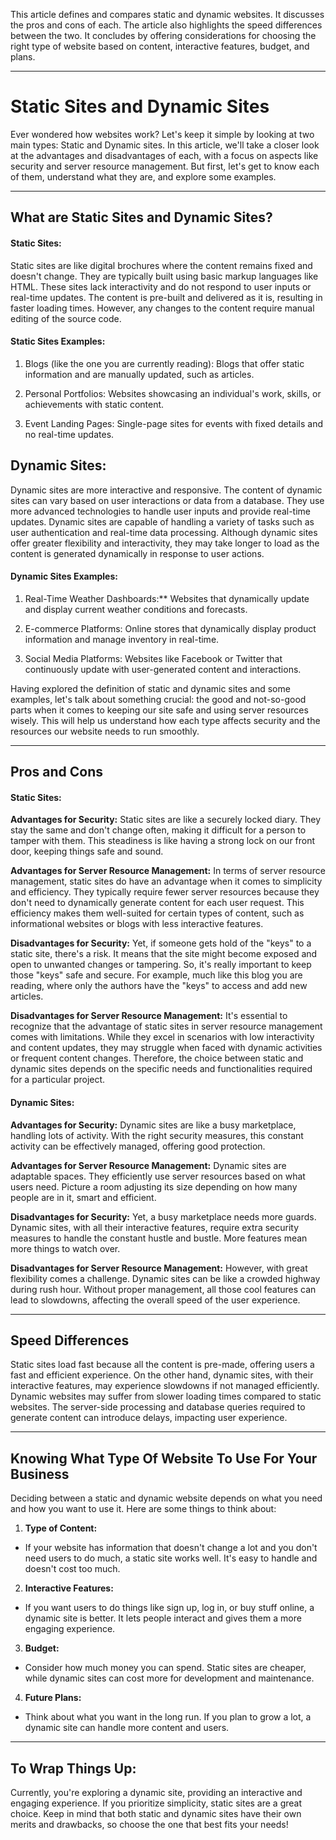 This article defines and compares static and dynamic websites. It discusses the pros and cons of each. The article also highlights the speed differences between the two. It concludes by offering considerations for choosing the right type of website based on content, interactive features, budget, and plans.

---
# Static Sites and Dynamic Sites

Ever wondered how websites work? Let's keep it simple by looking at two main types: Static and Dynamic sites. In this article, we'll take a closer look at the advantages and disadvantages of each, with a focus on aspects like security and server resource management. But first, let's get to know each of them, understand what they are, and explore some examples.

---
## What are Static Sites and Dynamic Sites?

#### Static Sites:

Static sites are like digital brochures where the content remains fixed and doesn't change. They are typically built using basic markup languages like HTML. These sites lack interactivity and do not respond to user inputs or real-time updates. The content is pre-built and delivered as it is, resulting in faster loading times. However, any changes to the content require manual editing of the source code.

#### Static Sites Examples:

1. Blogs (like the one you are currently reading): Blogs that offer static information and are manually updated, such as articles.

2. Personal Portfolios: Websites showcasing an individual's work, skills, or achievements with static content.

3. Event Landing Pages: Single-page sites for events with fixed details and no real-time updates.

  
## Dynamic Sites:

Dynamic sites are more interactive and responsive. The content of dynamic sites can vary based on user interactions or data from a database. They use more advanced technologies to handle user inputs and provide real-time updates. Dynamic sites are capable of handling a variety of tasks such as user authentication and real-time data processing. Although dynamic sites offer greater flexibility and interactivity, they may take longer to load as the content is generated dynamically in response to user actions.

#### Dynamic Sites Examples:

1. Real-Time Weather Dashboards:** Websites that dynamically update and display current weather conditions and forecasts.

2. E-commerce Platforms: Online stores that dynamically display product information and manage inventory in real-time.

3. Social Media Platforms: Websites like Facebook or Twitter that continuously update with user-generated content and interactions.

Having explored the definition of static and dynamic sites and some examples, let's talk about something crucial: the good and not-so-good parts when it comes to keeping our site safe and using server resources wisely. This will help us understand how each type affects security and the resources our website needs to run smoothly.

---
## Pros and Cons
#### Static Sites:

**Advantages for Security:** Static sites are like a securely locked diary. They stay the same and don't change often, making it difficult for a person to tamper with them. This steadiness is like having a strong lock on our front door, keeping things safe and sound.

**Advantages for Server Resource Management:** In terms of server resource management, static sites do have an advantage when it comes to simplicity and efficiency. They typically require fewer server resources because they don't need to dynamically generate content for each user request. This efficiency makes them well-suited for certain types of content, such as informational websites or blogs with less interactive features.

**Disadvantages for Security:** Yet, if someone gets hold of the "keys" to a static site, there's a risk. It means that the site might become exposed and open to unwanted changes or tampering. So, it's really important to keep those "keys" safe and secure. For example, much like this blog you are reading, where only the authors have the "keys" to access and add new articles.

**Disadvantages for Server Resource Management:** It's essential to recognize that the advantage of static sites in server resource management comes with limitations. While they excel in scenarios with low interactivity and content updates, they may struggle when faced with dynamic activities or frequent content changes. Therefore, the choice between static and dynamic sites depends on the specific needs and functionalities required for a particular project.

#### Dynamic Sites:

**Advantages for Security:** Dynamic sites are like a busy marketplace, handling lots of activity. With the right security measures, this constant activity can be effectively managed, offering good protection.

**Advantages for Server Resource Management:** Dynamic sites are adaptable spaces. They efficiently use server resources based on what users need. Picture a room adjusting its size depending on how many people are in it, smart and efficient.

**Disadvantages for Security:** Yet, a busy marketplace needs more guards. Dynamic sites, with all their interactive features, require extra security measures to handle the constant hustle and bustle. More features mean more things to watch over.

**Disadvantages for Server Resource Management:** However, with great flexibility comes a challenge. Dynamic sites can be like a crowded highway during rush hour. Without proper management, all those cool features can lead to slowdowns, affecting the overall speed of the user experience.

---
## Speed Differences

Static sites load fast because all the content is pre-made, offering users a fast and efficient experience. On the other hand, dynamic sites, with their interactive features, may experience slowdowns if not managed efficiently. Dynamic websites may suffer from slower loading times compared to static websites. The server-side processing and database queries required to generate content can introduce delays, impacting user experience.

---
## Knowing What Type Of Website To Use For Your Business

Deciding between a static and dynamic website depends on what you need and how you want to use it. Here are some things to think about:

1. **Type of Content:**

- If your website has information that doesn't change a lot and you don't need users to do much, a static site works well. It's easy to handle and doesn't cost too much.

2. **Interactive Features:**

- If you want users to do things like sign up, log in, or buy stuff online, a dynamic site is better. It lets people interact and gives them a more engaging experience.

3. **Budget:**

- Consider how much money you can spend. Static sites are cheaper, while dynamic sites can cost more for development and maintenance.

4. **Future Plans:**

- Think about what you want in the long run. If you plan to grow a lot, a dynamic site can handle more content and users.

---
## To Wrap Things Up:

Currently, you're exploring a dynamic site, providing an interactive and engaging experience. If you prioritize simplicity, static sites are a great choice. Keep in mind that both static and dynamic sites have their own merits and drawbacks, so choose the one that best fits your needs!